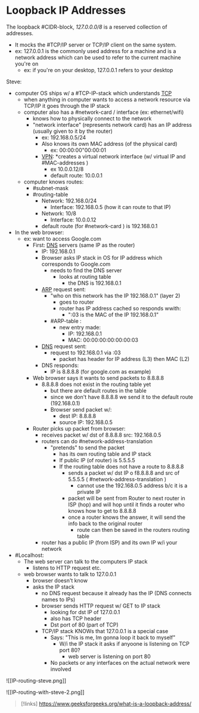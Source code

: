 
# Loopback IP Addresses
The loopback #CIDR-block, *127.0.0.0/8* is a reserved collection of addresses.
- It mocks the #TCP/IP server or TCP/IP client on the same system.
- ex: 127.0.0.1 is the commonly used address for a machine and is a network address which can be used to refer to the current machine you're on
	- ex: if you're on your desktop, 127.0.0.1 refers to your desktop

Steve:
- computer OS ships w/ a #TCP-IP-stack which understands [TCP](/networking/protocols/TCP.md) 
	- when anything in computer wants to access a network resource via TCP/IP it goes through the IP stack
	- computer also has a #network-card / interface (ex: ethernet/wifi)
		- knows how to physically connect to the network
		- "network interface" (represents network card) has an IP address (usually given to it by the router)
			- ex: 192.168.0.5/24
			- Also knows its own MAC address (of the physical card)
				- ex: 00:00:00"00:00:01
			- [VPN](/networking/routing/VPN.md): *creates a virtual network interface (w/ virtual IP and #MAC-addresses )
				- ex 10.0.0.12/8
				- default route: 10.0.0.1
	- computer knows routes:
		- #subnet-mask
		- #routing-table
			- Network: 192.168.0/24
				- Interface: 192.168.0.5 (how it can route to that IP)
			- Network: 10/8
				- Interface: 10.0.0.12
			- default route (for #network-card ) is 192.168.0.1
- In the web browser:
	- ex: want to access Google.com
		- First: [DNS](/networking/DNS/DNS.md) servers (same IP as the router)
			- IP: 192.168.0.1
			- Browser asks IP stack in OS for IP address which corresponds to Google.com
				- needs to find the DNS server
					- looks at  routing table
						-  the DNS is 192.168.0.1
			- [ARP](/networking/protocols/ARP.md) request sent:
				- "who on this network has the IP 192.168.0.1" (layer 2)
					- goes to router
					- router has IP address cached so responds wwith:
						- ":03 is the MAC of the IP 192.168.0.1"
				- #ARP-table :
					- new entry made: 
						- IP: 192.168.0.1
						- MAC: 00:00:00:00:00:00:03
			- [DNS](/networking/DNS/DNS.md) request sent:
				- request to 192.168.0.1 via :03
					- packet has header for IP address (L3) then MAC (L2)
			- DNS responds:
				- IP is 8.8.8.8 (for google.com as example)
		- Web browser says it wants to send packets to 8.8.8.8
			- 8.8.8.8 does not exist in the routing table yet
				- but there are default routes in the table
				- since we don't have 8.8.8.8 we send it to the default route (192.168.0.1)
				- Browser send packet w/:
					- dest IP: 8.8.8.8
					- source IP: 192.168.0.5
		- Router picks up packet from browser:
			-  receives packet w/ dst of 8.8.8.8 src: 192.168.0.5
			- routers can do #network-address-translation 
				- "pretends" to send the packet
					- has its own routing table and IP stack 
					- If public IP (of router) is 5.5.5.5
					- If the routing table does not have a route to 8.8.8.8
						- sends a packet w/ dst IP o f8.8.8.8 and src of 5.5.5.5 ( #network-address-translation )
							- cannot use the 192.168.0.5 address b/c it is a private IP
						- packet will be sent from Router to next router in ISP (hop) and will hop until it finds a router who knows how to get to 8.8.8.8
						- once a router knows the answer, it will send the info back to the original router
							- route can then be saved in the routers routing table
			- router has a public IP (from ISP) and its own IP w/i your network
- #Localhost:
	- The web server can talk to the computers IP stack
		- listens to HTTP request etc.
	- web browser wants to talk to 127.0.0.1
		- browser doesn't know
		- asks the IP stack
			- no DNS request because it already has the IP (DNS connects names to IPs)
			- browser sends HTTP request w/ GET to IP stack
				- looking for dst IP of 127.0.0.1
				- also has TCP header
				- Dst port of 80 (part of TCP)
			- TCP/IP stack KNOWs that 127.0.0.1 is a special case
				- Says: "This is me, Im gonna loop it back to myself"
					- W/i the IP stack it asks if anyoone is listening on TCP port 80?
						- web server is listening on port 80
				- No packets or any interfaces on the actual network were involved 

![[IP-routing-steve.png]] 

![[IP-routing-with-steve-2.png]]

>[!links]
>https://www.geeksforgeeks.org/what-is-a-loopback-address/
